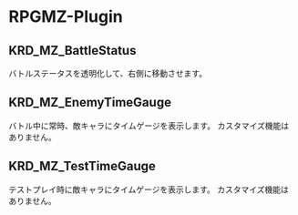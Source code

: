# RPGMZ-Plugin

## KRD_MZ_BattleStatus

バトルステータスを透明化して、右側に移動させます。

## KRD_MZ_EnemyTimeGauge

バトル中に常時、敵キャラにタイムゲージを表示します。
カスタマイズ機能はありません。

## KRD_MZ_TestTimeGauge

テストプレイ時に敵キャラにタイムゲージを表示します。
カスタマイズ機能はありません。
